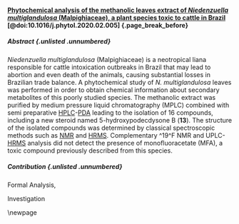#### [Phytochemical analysis of the methanolic leaves extract of *Niedenzuella multiglandulosa* (Malpighiaceae), a plant species toxic to cattle in Brazil](https://doi.org/10.1016/j.phytol.2020.02.005) [@doi:10.1016/j.phytol.2020.02.005] {.page_break_before}

##### Abstract {.unlisted .unnumbered}

*Niedenzuella multiglandulosa* (Malpighiaceae) is a neotropical liana responsible for cattle intoxication outbreaks in Brazil that may lead to abortion and even death of the animals, causing substantial losses in Brazilian trade balance.
A phytochemical study of *N. multiglandulosa* leaves was performed in order to obtain chemical information about secondary metabolites of this poorly studied species.
The methanolic extract was purified by medium pressure liquid chromatography (MPLC) combined with semi preparative [HPLC](#hplc)-[PDA](#pda) leading to the isolation of 16 compounds, including a new steroid named 5-hydroxypodecdysone B (**13**).
The structure of the isolated compounds was determined by classical spectroscopic methods such as [NMR](#nmr) and [HRMS](#hrms).
Complementary ^19^F NMR and UPLC-[HRMS](#hrms) analysis did not detect the presence of monofluoracetate (MFA), a toxic compound previously described from this species.

##### Contribution {.unlisted .unnumbered}

<!-- Conceptualization, -->
<!-- Data curation, -->
Formal Analysis,
<!-- Funding acquisition, -->
Investigation
<!-- Methodology, -->
<!-- Project administration, -->
<!-- Resources, -->
<!-- Software, -->
<!-- Supervision, -->
<!-- Validation, -->
<!-- Visualization, -->
<!-- Writing – original draft, -->
<!-- Writing – review & editing -->
\newpage